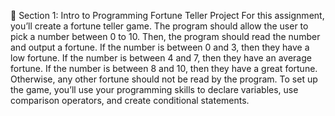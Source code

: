 📆 Section 1: Intro to Programming
Fortune Teller Project
For this assignment, you’ll create a fortune teller game. The program should allow the user to pick a number between 0 to 10. Then, the program should read the number and output a fortune. If the number is between 0 and 3, then they have a low fortune. If the number is between 4 and 7, then they have an average fortune. If the number is between 8 and 10, then they have a great fortune. Otherwise, any other fortune should not be read by the program. To set up the game, you’ll use your programming skills to declare variables, use comparison operators, and create conditional statements.

